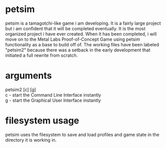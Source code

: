 # petsim
petsim is a tamagotchi-like game i am developing. It is a fairly large project but i am confident that it will be completed eventually. It is the most organized project i have ever created. When it has been completed, i will move on to the Metal Labs Proof-of-Concept Game using petsim functionality as a base to build off of. The working files have been labeled "petsim2" because there was a setback in the early development that initiated a full rewrite from scratch.
# arguments
petsim2 [c] [g]
<br>
c - start the Command Line Interface instantly
<br>
g - start the Graphical User Interface instantly
<br>
# filesystem usage
petsim uses the filesystem to save and load profiles and game state in the directory it is working in.